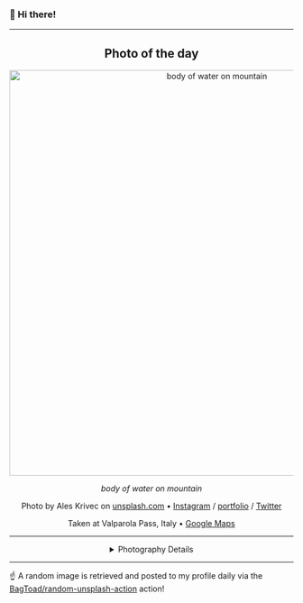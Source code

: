 ### 👋 Hi there!

----
<div align="center">

## Photo of the day
  
  <a href="https://unsplash.com/photos/body-of-water-on-mountain-y0i1lh-T0_w"><img width="720" src="https://images.unsplash.com/photo-1437209484568-e63b90a34f8b?crop=entropy&cs=tinysrgb&fit=max&fm=jpg&ixid=M3w1NTI0NDl8MHwxfHJhbmRvbXx8fHx8fHx8fDE3MDkzNTkyMzN8&ixlib=rb-4.0.3&q=80&w=1080" alt="body of water on mountain"></a>
  
  <em>body of water on mountain</em>
  
  <em></em>

  Photo by Ales Krivec on [unsplash.com](https://unsplash.com/) • [Instagram](https://instagram.com/dreamypixels) / [portfolio](http://dreamypixel.com) / [Twitter](https://twitter.com/Dreamy_Pixel)
  
  Taken at Valparola Pass, Italy • [Google Maps](https://www.google.com/maps/search/?api=1&query=46.5333,11.9833)
  
  ---
  
<details>
<summary>Photography Details</summary>
  
| Parameter     | Value |
| ------------- | ----- |
| Camera Model  | NIKON D800 |
| Exposure Time | 1/60 |
| Aperture      | 16.0 |
| Focal Length  | 14.0 |
| ISO           | 100 |
| Location      | Valparola Pass, Italy (Italy) |
| Coordinates   | Latitude 46.5333, Longitude 11.9833 |

### Map

```geojson
        {
            "type": "FeatureCollection",
            "features": [
                {
                    "type": "Feature",
                    "properties": {},
                    "geometry": {
                        "coordinates": [
                            11.9833,
                            46.5333
                        ],
                        "type": "Point"
                    },
                    "id": 1
                },
                {
                    "type": "Feature",
                    "properties": {},
                    "geometry": {
                        "coordinates": [
                            [
                                12.2833,
                                46.833299999999994
                            ],
                            [
                                12.2833,
                                46.2333
                            ],
                            [
                                11.6833,
                                46.2333
                            ],
                            [
                                11.6833,
                                46.833299999999994
                            ],
                            [
                                12.2833,
                                46.833299999999994
                            ]
                        ],
                        "type": "LineString"
                    }
                }
            ]
        }
```

</details>

</div>

----

☝️ A random image is retrieved and posted to my profile daily via the [BagToad/random-unsplash-action](https://github.com/BagToad/random-unsplash-action) action!
